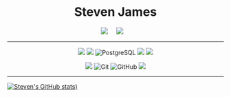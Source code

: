 <div align="center">
  
  # Steven James
  
</div>

<p align="center">
  <a target="_blank"href="https://www.linkedin.com/in/hirestevenjames/"><img src="https://img.shields.io/badge/linkedin-%230077B5.svg?&style=for-the-badge&logo=linkedin&logoColor=white" /></a>&nbsp;&nbsp;&nbsp;&nbsp;
  <a href="mailto:HireStevenJames@gmail.com?subject=Message%20From%20my%20Github"><img src="https://img.shields.io/badge/gmail-%23D14836.svg?&style=for-the-badge&logo=gmail&logoColor=white" /></a>&nbsp;&nbsp;&nbsp;&nbsp;
</p>

<hr/>

<p align="center">
<img src="https://img.shields.io/badge/Ruby-CC342D?style=for-the-badge&logo=ruby&logoColor=white"/>
<img src="https://img.shields.io/badge/Ruby_on_Rails-CC0000?style=for-the-badge&logo=ruby-on-rails&logoColor=white" />
<img alt="PostgreSQL" src="https://img.shields.io/badge/PostgreSQL-316192?style=for-the-badge&logo=postgresql&logoColor=white"/>
<img src="https://img.shields.io/badge/HTML5-E34F26?style=for-the-badge&logo=html5&logoColor=white"/>
<img src="https://img.shields.io/badge/Rspec%20-677d2b.svg?&style=for-the-badge&logo=rspec&logoColor=white" />
</p>

<p align="center">
<img atl="VisualStudioCode" src="https://img.shields.io/badge/Visual_Studio_Code-0078D4?style=for-the-badge&logo=visual%20studio%20code&logoColor=white"/>
<img alt="Git" src="https://img.shields.io/badge/GIT-E44C30?style=for-the-badge&logo=git&logoColor=white"/>
<img alt="GitHub" src="https://img.shields.io/badge/GitHub%20-%2320232a.svg?&style=for-the-badge&logo=GitHub&logoColor=%23EFF7FF" />
<img atl="Heroku" src="https://img.shields.io/badge/Heroku-430098?style=for-the-badge&logo=heroku&logoColor=white"/>
</p>

<hr/>

[![Steven's GitHub stats](https://github-readme-stats.vercel.app/api?username=stevenjames-turing&theme=nord&show_icons=true))](https://github.com/stevenjames-turing/github-readme-stats)


<!--
[![Top Langs](https://github-readme-stats.vercel.app/api/top-langs/?username=stevenjames-turing&layout=compact)](https://github.com/stevenjames-turing/github-readme-stats)
[![Readme Card](https://github-readme-stats.vercel.app/api/pin/?username=stevenjames-turing&repo=little-esty-shop&show_owner=true)](https://github.com/stevenjames-turing/little-esty-shop)
[![Readme Card](https://github-readme-stats.vercel.app/api/pin/?username=stevenjames-turing&repo=adopt_dont_shop&show_owner=true)](https://github.com/stevenjames-turing/adopt_dont_shop)
[![Readme Card](https://github-readme-stats.vercel.app/api/pin/?username=stevenjames-turing&repo=enigma&show_owner=true)](https://github.com/stevenjames-turing/enigma)
-->


<!--
How to make this gif ?
<p align="center">
  <img src="https://github.com/matyo91/matyo91/raw/main/assets/github.gif" alt="Hi, I'm Mathieu 👋 I'm a 🚀 French developer 🚀 I ❤️ Happy Hardcore ❤️">
</p>
I made my with https://codesandbox.io/s/github-profile-2ijk7
Then i recorded my screen to gif on Mac with Quicktime  and save result to [assets/github.mov](assets/github.mov)
This [gist](https://gist.github.com/tskaggs/6394639) help me to create a dedicated command that convert MOV to GIF.
Type this command `make generate-gif` to generate [assets/github.gif](assets/github.gif)
-->

<!-- 
[![Steven's GitHub stats](https://github-readme-stats.vercel.app/api?username=stevenjames-turing&theme=onedark&show_icons=true))](https://github.com/stevenjames-turing/github-readme-stats)

[![Steven's GitHub stats](https://github-readme-stats.vercel.app/api?username=stevenjames-turing&theme=vue-dark&show_icons=true))](https://github.com/stevenjames-turing/github-readme-stats)

[![Steven's GitHub stats](https://github-readme-stats.vercel.app/api?username=stevenjames-turing&theme=calm&show_icons=true))](https://github.com/stevenjames-turing/github-readme-stats)

[![Steven's GitHub stats](https://github-readme-stats.vercel.app/api?username=stevenjames-turing&theme=city_lights&show_icons=true))](https://github.com/stevenjames-turing/github-readme-stats)
-->

<!--
**stevenjames-turing/stevenjames-turing** is a ✨ _special_ ✨ repository because its `README.md` (this file) appears on your GitHub profile.

Here are some ideas to get you started:

- 🔭 I’m currently working on ...
- 🌱 I’m currently learning ...
- 👯 I’m looking to collaborate on ...
- 🤔 I’m looking for help with ...
- 💬 Ask me about ...
- 📫 How to reach me: ...
- 😄 Pronouns: ...
- ⚡ Fun fact: ...
-->
